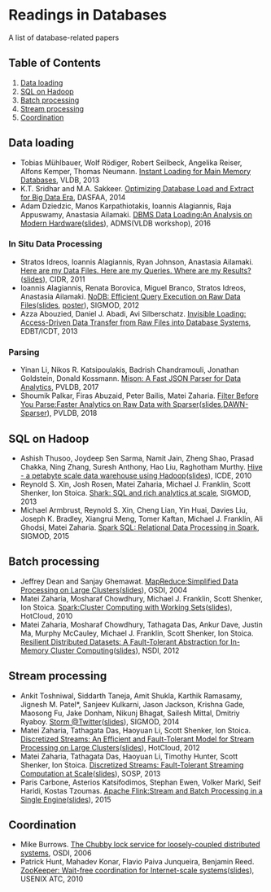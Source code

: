 # Readings in Databases
A list of database-related papers
## Table of Contents
1. [Data loading](#data-loading)
2. [SQL on Hadoop](#sql-on-hadoop)
3. [Batch processing](#batch-processing)
4. [Stream processing](#stream-processing)
5. [Coordination](#coordination)

## <a name="data-loading"> Data loading
 * Tobias Mühlbauer, Wolf Rödiger, Robert Seilbeck, Angelika Reiser, Alfons Kemper, Thomas Neumann. [Instant Loading for Main Memory Databases](http://www.vldb.org/pvldb/vol6/p1702-muehlbauer.pdf), VLDB, 2013
 * K.T. Sridhar and M.A. Sakkeer. [Optimizing Database Load and Extract for Big Data Era](https://link.springer.com/content/pdf/10.1007%2F978-3-319-05813-9_34.pdf), DASFAA, 2014
 * Adam Dziedzic, Manos Karpathiotakis, Ioannis Alagiannis, Raja Appuswamy, Anastasia Ailamaki. [DBMS Data Loading:An Analysis on Modern Hardware](http://www.adms-conf.org/2016/dziedzic_adms16.pdf)([slides](http://www.adms-conf.org/2016/loading-adms-presentation.pdf)), ADMS(VLDB workshop), 2016
### In Situ Data Processing
 * Stratos Idreos, Ioannis Alagiannis, Ryan Johnson, Anastasia Ailamaki. [Here are my Data Files. Here are my Queries. Where are my Results?](http://cidrdb.org/cidr2011/Papers/CIDR11_Paper7.pdf)([slides](http://cidrdb.org/cidr2011/Talks/CIDR11_Papa.pptx)), CIDR, 2011
 * Ioannis Alagiannis, Renata Borovica, Miguel Branco, Stratos Idreos, Anastasia Ailamaki. [NoDB: Efficient Query Execution on Raw Data Files](https://infoscience.epfl.ch/record/213746/files/nodb-cacm.pdf)([slides](http://renata.borovica-gajic.com/data/slides/sigmod2012_nodb.pdf), [poster](http://renata.borovica-gajic.com/data/poster/sigmod2012_nodb.pdf)), SIGMOD, 2012
 * Azza Abouzied, Daniel J. Abadi, Avi Silberschatz. [Invisible Loading: Access-Driven Data Transfer from Raw Files into Database Systems](https://openproceedings.org/2013/conf/edbt/AbouziedAS13.pdf), EDBT/ICDT, 2013
### Parsing
 * Yinan Li, Nikos R. Katsipoulakis, Badrish Chandramouli, Jonathan Goldstein, Donald Kossmann. [Mison: A Fast JSON Parser for Data Analytics](http://www.vldb.org/pvldb/vol10/p1118-li.pdf), PVLDB, 2017
 * Shoumik Palkar, Firas Abuzaid, Peter Bailis, Matei Zaharia. [Filter Before You Parse:Faster Analytics on Raw Data with Sparser](https://www.vldb.org/pvldb/vol11/p1576-palkar.pdf)([slides](https://www.slideshare.net/databricks/sparser-faster-parsing-of-unstructured-data-formats-in-apache-spark-with-firas-abuzaid-and-shoumik-palkar?from_action=save),[DAWN-Sparser](https://dawn.cs.stanford.edu/2018/08/07/sparser/)), PVLDB, 2018
 
## <a name="sql-on-hadoop"> SQL on Hadoop
 * Ashish Thusoo, Joydeep Sen Sarma, Namit Jain, Zheng Shao, Prasad Chakka, Ning Zhang, Suresh Anthony, Hao Liu, Raghotham Murthy. [Hive - a petabyte scale data warehouse using Hadoop](papers/2010-Hive.pdf)([slides](slides/Hive-Raghotham%20Murthy.pdf)), ICDE, 2010
 * Reynold S. Xin, Josh Rosen, Matei Zaharia, Michael J. Franklin, Scott Shenker, Ion Stoica. [Shark: SQL and rich analytics at scale](papers/2013-Shark.pdf), SIGMOD, 2013
 * Michael Armbrust, Reynold S. Xin, Cheng Lian, Yin Huai, Davies Liu, Joseph K. Bradley, Xiangrui Meng, Tomer Kaftan, Michael J. Franklin, Ali Ghodsi, Matei Zaharia. [Spark SQL: Relational Data Processing in Spark](papers/2015-Spark%20SQL.pdf), SIGMOD, 2015

## <a name="batch-processing"> Batch processing
 * Jeffrey Dean and Sanjay Ghemawat. [MapReduce:Simplified Data Processing on Large Clusters](papers/2004-MapReduce.pdf)([slides](slides/MapReduce-Jeff%20Dean.ppt)), OSDI, 2004
 * Matei Zaharia, Mosharaf Chowdhury, Michael J. Franklin, Scott Shenker, Ion Stoica. [Spark:Cluster Computing with Working Sets](papers/2010-Spark.pdf)([slides](slides/Spark-Zaharia.pdf)), HotCloud, 2010
 * Matei Zaharia, Mosharaf Chowdhury, Tathagata Das, Ankur Dave, Justin Ma, Murphy McCauley, Michael J. Franklin, Scott Shenker, Ion Stoica. [Resilient Distributed Datasets: A Fault-Tolerant Abstraction for In-Memory Cluster Computing](papers/2012-RDD.pdf)([slides](slides/RDD-zaharia.pdf)), NSDI, 2012
 
## <a name="stream-processing"> Stream processing
 * Ankit Toshniwal, Siddarth Taneja, Amit Shukla, Karthik Ramasamy, Jignesh M. Patel*, Sanjeev Kulkarni, Jason Jackson, Krishna Gade, Maosong Fu, Jake Donham, Nikunj Bhagat, Sailesh Mittal, Dmitriy Ryaboy. [Storm @Twitter](papers/2014-Storm.pdf)([slides](slides/Storm-Karthik%20Ramasamy.pdf)), SIGMOD, 2014
 * Matei Zaharia, Tathagata Das, Haoyuan Li, Scott Shenker, Ion Stoica. [Discretized Streams: An Efficient and Fault-Tolerant Model for
Stream Processing on Large Clusters](papers/2012-Spark%20Streaming.pdf)([slides](slides/Spark%20Streaming-Zaharia.pdf)), HotCloud, 2012
 * Matei Zaharia, Tathagata Das, Haoyuan Li, Timothy Hunter, Scott Shenker, Ion Stoica. [Discretized Streams: Fault-Tolerant Streaming Computation at Scale](papers/2013-Spark%20Streaming.pdf)([slides](slides/Spark%20Streaming-Tathagata%20Das(SOSP).pptx)), SOSP, 2013
 * Paris Carbone, Asterios Katsifodimos, Stephan Ewen, Volker Markl, Seif Haridi, Kostas Tzoumas. [Apache Flink:Stream and Batch Processing in a Single Engine](papers/2015-Flink.pdf)([slides](slides/Flink-Paris%20Carbone.pdf)), 2015
 
## <a name="coordination"> Coordination
 * Mike Burrows. [The Chubby lock service for loosely-coupled distributed systems](papers/2006-Chubby.pdf), OSDI, 2006
 * Patrick Hunt, Mahadev Konar, Flavio Paiva Junqueira, Benjamin Reed. [ZooKeeper: Wait-free coordination for Internet-scale systems](papers/2010-Zookeeper.pdf)([slides](slides/Zookeeper-Benjamin%20Reed.pdf)), USENIX ATC, 2010


 

